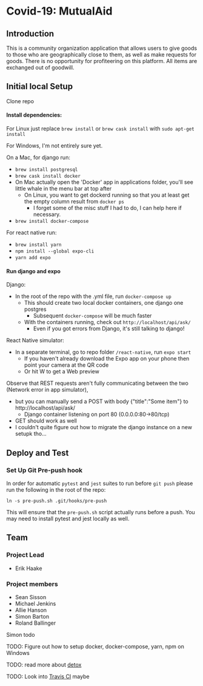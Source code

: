 # Covid-19: MutualAid

## Introduction
This is a community organization application that allows users to give goods
to those who are geographically close to them, as well as make requests for goods.
There is no opportunity for profiteering on this platform. All items are exchanged out of goodwill.

## Initial local Setup

Clone repo

#### Install dependencies: 

For Linux just replace `brew install` or `brew cask install` with `sudo apt-get install`

For Windows, I'm not entirely sure yet.

On a Mac, for django run:
- `brew install postgresql`
- `brew cask install docker`
- On Mac actually open the 'Docker' app in applications folder, you'll see little whale in the menu bar at top after
  - On Linux, you want to get dockerd running so that you at least get the empty column result from `docker ps`
    - I forget some of the misc stuff I had to do, I can help here if necessary.
- `brew install docker-compose`
  
For react native run:
- `brew install yarn`
- `npm install --global expo-cli`
- `yarn add expo`

#### Run django and expo

Django:
- In the root of the repo with the .yml file, run `docker-compose up`
  - This should create two local docker containers, one django one postgres
    - Subsequent `docker-compose` will be much faster
  - With the containers running, check out `http://localhost/api/ask/`
    - Even if you got errors from Django, it's still talking to django!

React Native simulator:
- In a separate terminal, go to repo folder `/react-native`, run `expo start`
  - If you haven't already download the Expo app on your phone then point your camera at the QR code
  - Or hit W to get a Web preview

Observe that REST requests aren't fully communicating between the two (Network error in app simulator),

- but you can manually send a POST with body {"title":"Some item"} to http://localhost/api/ask/
  - Django container listening on port 80 (0.0.0.0:80->80/tcp)
- GET should work as well
- I couldn't quite figure out how to migrate the django instance on a new setupk tho...

## Deploy and Test

### Set Up Git Pre-push hook
In order for automatic `pytest` and `jest` suites to run before `git push` please run the following in the root of the repo:

`ln -s pre-push.sh .git/hooks/pre-push`

This will ensure that the `pre-push.sh` script actually runs before a push.
You may need to install pytest and jest locally as well.

## Team
### Project Lead
- Erik Haake

### Project members
- Sean Sisson
- Michael Jenkins
- Allie Hanson
- Simon Barton
- Roland Ballinger


Simon todo

TODO: Figure out how to setup docker, docker-compose, yarn, npm on Windows

TODO: read more about [detox](https://github.com/wix/Detox/blob/master/docs/Guide.RunningOnCI.md)

TODO: Look into [Travis CI](https://travis-ci.org/) maybe
